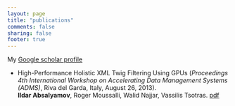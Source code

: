 ```yaml
---
layout: page
title: "publications"
comments: false
sharing: false
footer: true
---
```


My [Google scholar profile](http://scholar.google.com/citations?user=5xoLP9wAAAAJ)

* High-Performance Holistic XML Twig Filtering Using GPUs (*Proceedings 4th International Workshop on Accelerating Data Management Systems (ADMS)*, Riva del Garda, Italy, August 26, 2013).  
	**Ildar Absalyamov**, Roger Moussalli, Walid Najjar, Vassilis Tsotras. <a href="iabsalyamov_adms2013.pdf" onclick="var that=this;_gaq.push(['_trackEvent','ADMS'13 download counter','PDF',this.href]);setTimeout(function(){location.href=that.href;},200);return false;">pdf</a>

